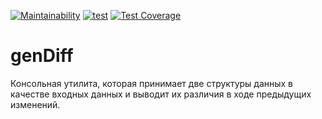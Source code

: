 [![Maintainability](https://api.codeclimate.com/v1/badges/6739e7a10f4ae9ea5dba/maintainability)](https://codeclimate.com/github/nikitakozlovjr/genDiff/maintainability) [![test](https://github.com/nikitakozlovjr/genDiff/actions/workflows/run_tests.yml/badge.svg)](https://github.com/nikitakozlovjr/genDiff/actions/workflows/run_tests.yml) [![Test Coverage](https://api.codeclimate.com/v1/badges/6739e7a10f4ae9ea5dba/test_coverage)](https://codeclimate.com/github/nikitakozlovjr/genDiff/test_coverage)

# genDiff
Консольная утилита, которая принимает две структуры данных в качестве входных данных и выводит их различия в ходе предыдущих изменений.